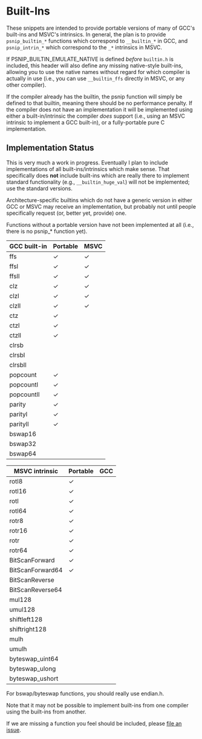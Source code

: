 # Built-Ins

These snippets are intended to provide portable versions of many of
GCC's built-ins and MSVC's intrinsics.  In general, the plan is to
provide `psnip_builtin_*` functions which correspond to `__builtin_*`
in GCC, and `psnip_intrin_*` which correspond to the `_*` intrinsics
in MSVC.

If PSNIP_BUILTIN_EMULATE_NATIVE is defined *before* `builtin.h` is
included, this header will also define any missing native-style
built-ins, allowing you to use the native names without regard for
which compiler is actually in use (i.e., you can use `__builtin_ffs`
directly in MSVC, or any other compiler).

If the compiler already has the builtin, the psnip function will
simply be defined to that builtin, meaning there should be no
performance penalty.  If the compiler does not have an implementation
it will be implemented using either a built-in/intrinsic the compiler
*does* support (i.e., using an MSVC intrinsic to implement a GCC
built-in), or a fully-portable pure C implementation.

## Implementation Status

This is very much a work in progress.  Eventually I plan to include
implementations of all built-ins/intrinsics which make sense.  That
specifically does **not** include built-ins which are really there to
implement standard functionality (e.g., `__builtin_huge_val`) will not
be implemented; use the standard versions.

Architecture-specific builtins which do not have a generic version in
either GCC or MSVC may receive an implementation, but probably not
until people specifically request (or, better yet, provide) one.

Functions without a portable version have not been implemented at all
(i.e., there is no psnip_* function yet).

| GCC built-in     | Portable | MSVC |
| ---------------- | -------- | ---- |
| ffs              | ✓        | ✓    |
| ffsl             | ✓        | ✓    |
| ffsll            | ✓        | ✓    |
| clz              | ✓        | ✓    |
| clzl             | ✓        | ✓    |
| clzll            | ✓        | ✓    |
| ctz              | ✓        |      |
| ctzl             | ✓        |      |
| ctzll            | ✓        |      |
| clrsb            |          |      |
| clrsbl           |          |      |
| clrsbll          |          |      |
| popcount         | ✓        |      |
| popcountl        | ✓        |      |
| popcountll       | ✓        |      |
| parity           | ✓        |      |
| parityl          | ✓        |      |
| parityll         | ✓        |      |
| bswap16          |          |      |
| bswap32          |          |      |
| bswap64          |          |      |

| MSVC intrinsic   | Portable | GCC  |
| ---------------- | -------- | ---- |
| rotl8            | ✓        |      |
| rotl16           | ✓        |      |
| rotl             | ✓        |      |
| rotl64           | ✓        |      |
| rotr8            | ✓        |      |
| rotr16           | ✓        |      |
| rotr             | ✓        |      |
| rotr64           | ✓        |      |
| BitScanForward   | ✓        |      |
| BitScanForward64 | ✓        |      |
| BitScanReverse   |          |      |
| BitScanReverse64 |          |      |
| mul128           |          |      |
| umul128          |          |      |
| shiftleft128     |          |      |
| shiftright128    |          |      |
| mulh             |          |      |
| umulh            |          |      |
| byteswap_uint64  |          |      |
| byteswap_ulong   |          |      |
| byteswap_ushort  |          |      |

For bswap/byteswap functions, you should really use endian.h.

Note that it may not be possible to implement built-ins from one
compiler using the built-ins from another.

If we are missing a function you feel should be included, please [file
an issue](https://github.com/nemequ/portable-snippets/issues).
